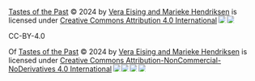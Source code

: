 <a href="https://creativecommons.org">Tastes of the Past</a> © 2024 by <a href="https://creativecommons.org">Vera Eising and Marieke Hendriksen</a> is licensed under <a href="https://creativecommons.org/licenses/by/4.0/">Creative Commons Attribution 4.0 International</a><img                                                                                                                  src="https://mirrors.creativecommons.org/presskit/icons/cc.svg" style="max-width: 1em;max-height:1em;margin-left: .2em;"><img src="https://mirrors.creativecommons.org/presskit/icons/by.svg" style="max-width: 1em;max-height:1em;margin-left: .2em;">

CC-BY-4.0

Of
<a href="https://creativecommons.org">Tastes of the Past</a> © 2024 by <a href="https://creativecommons.org">Vera Eising and Marieke Hendriksen</a> is licensed under <a href="https://creativecommons.org/licenses/by-nc-nd/4.0/">Creative Commons Attribution-NonCommercial-NoDerivatives 4.0 International</a><img src="https://mirrors.creativecommons.org/presskit/icons/cc.svg" style="max-width: 1em;max-height:1em;margin-left: .2em;"><img src="https://mirrors.creativecommons.org/presskit/icons/by.svg" style="max-width: 1em;max-height:1em;margin-left: .2em;"><img src="https://mirrors.creativecommons.org/presskit/icons/nc.svg" style="max-width: 1em;max-height:1em;margin-left: .2em;"><img src="https://mirrors.creativecommons.org/presskit/icons/nd.svg" style="max-width: 1em;max-height:1em;margin-left: .2em;">
